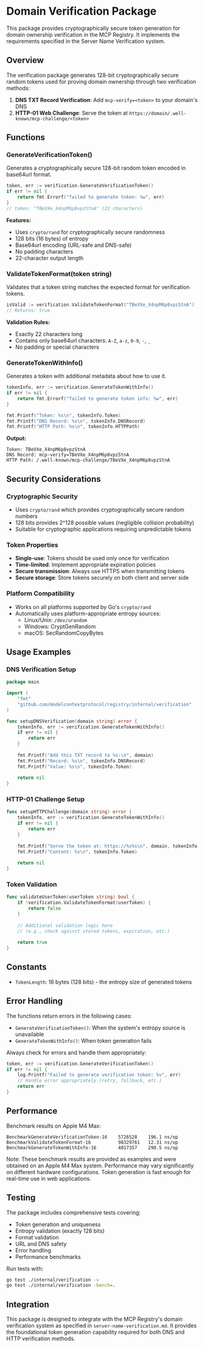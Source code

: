 # Domain Verification Package

This package provides cryptographically secure token generation for domain ownership verification in the MCP Registry. It implements the requirements specified in the Server Name Verification system.

## Overview

The verification package generates 128-bit cryptographically secure random tokens used for proving domain ownership through two verification methods:

1. **DNS TXT Record Verification**: Add `mcp-verify=<token>` to your domain's DNS
2. **HTTP-01 Web Challenge**: Serve the token at `https://domain/.well-known/mcp-challenge/<token>`

## Functions

### GenerateVerificationToken()

Generates a cryptographically secure 128-bit random token encoded in base64url format.

```go
token, err := verification.GenerateVerificationToken()
if err != nil {
    return fmt.Errorf("failed to generate token: %w", err)
}
// token: "TBeVXe_X4npM6p8vpzStnA" (22 characters)
```

**Features:**
- Uses `crypto/rand` for cryptographically secure randomness
- 128 bits (16 bytes) of entropy
- Base64url encoding (URL-safe and DNS-safe)
- No padding characters
- 22-character output length

### ValidateTokenFormat(token string)

Validates that a token string matches the expected format for verification tokens.

```go
isValid := verification.ValidateTokenFormat("TBeVXe_X4npM6p8vpzStnA")
// Returns: true
```

**Validation Rules:**
- Exactly 22 characters long
- Contains only base64url characters: `A-Z`, `a-z`, `0-9`, `-`, `_`
- No padding or special characters

### GenerateTokenWithInfo()

Generates a token with additional metadata about how to use it.

```go
tokenInfo, err := verification.GenerateTokenWithInfo()
if err != nil {
    return fmt.Errorf("failed to generate token info: %w", err)
}

fmt.Printf("Token: %s\n", tokenInfo.Token)
fmt.Printf("DNS Record: %s\n", tokenInfo.DNSRecord)
fmt.Printf("HTTP Path: %s\n", tokenInfo.HTTPPath)
```

**Output:**
```
Token: TBeVXe_X4npM6p8vpzStnA
DNS Record: mcp-verify=TBeVXe_X4npM6p8vpzStnA
HTTP Path: /.well-known/mcp-challenge/TBeVXe_X4npM6p8vpzStnA
```

## Security Considerations

### Cryptographic Security
- Uses `crypto/rand` which provides cryptographically secure random numbers
- 128 bits provides 2^128 possible values (negligible collision probability)
- Suitable for cryptographic applications requiring unpredictable tokens

### Token Properties
- **Single-use**: Tokens should be used only once for verification
- **Time-limited**: Implement appropriate expiration policies
- **Secure transmission**: Always use HTTPS when transmitting tokens
- **Secure storage**: Store tokens securely on both client and server side

### Platform Compatibility
- Works on all platforms supported by Go's `crypto/rand`
- Automatically uses platform-appropriate entropy sources:
  - Linux/Unix: `/dev/urandom`
  - Windows: CryptGenRandom
  - macOS: SecRandomCopyBytes

## Usage Examples

### DNS Verification Setup
```go
package main

import (
    "fmt"
    "github.com/modelcontextprotocol/registry/internal/verification"
)

func setupDNSVerification(domain string) error {
    tokenInfo, err := verification.GenerateTokenWithInfo()
    if err != nil {
        return err
    }
    
    fmt.Printf("Add this TXT record to %s:\n", domain)
    fmt.Printf("Record: %s\n", tokenInfo.DNSRecord)
    fmt.Printf("Value: %s\n", tokenInfo.Token)
    
    return nil
}
```

### HTTP-01 Challenge Setup
```go
func setupHTTPChallenge(domain string) error {
    tokenInfo, err := verification.GenerateTokenWithInfo()
    if err != nil {
        return err
    }
    
    fmt.Printf("Serve the token at: https://%s%s\n", domain, tokenInfo.HTTPPath)
    fmt.Printf("Content: %s\n", tokenInfo.Token)
    
    return nil
}
```

### Token Validation
```go
func validateUserToken(userToken string) bool {
    if !verification.ValidateTokenFormat(userToken) {
        return false
    }
    
    // Additional validation logic here
    // (e.g., check against stored tokens, expiration, etc.)
    
    return true
}
```

## Constants

- `TokenLength`: 16 bytes (128 bits) - the entropy size of generated tokens

## Error Handling

The functions return errors in the following cases:

- `GenerateVerificationToken()`: When the system's entropy source is unavailable
- `GenerateTokenWithInfo()`: When token generation fails

Always check for errors and handle them appropriately:

```go
token, err := verification.GenerateVerificationToken()
if err != nil {
    log.Printf("Failed to generate verification token: %v", err)
    // Handle error appropriately (retry, fallback, etc.)
    return err
}
```

## Performance

Benchmark results on Apple M4 Max:

```
BenchmarkGenerateVerificationToken-16    5726528    196.1 ns/op
BenchmarkValidateTokenFormat-16          98329761   12.31 ns/op
BenchmarkGenerateTokenWithInfo-16        4017357    290.5 ns/op
```

Note: These benchmark results are provided as examples and were obtained on an Apple M4 Max system. Performance may vary significantly on different hardware configurations.
Token generation is fast enough for real-time use in web applications.

## Testing

The package includes comprehensive tests covering:

- Token generation and uniqueness
- Entropy validation (exactly 128 bits)
- Format validation
- URL and DNS safety
- Error handling
- Performance benchmarks

Run tests with:
```bash
go test ./internal/verification -v
go test ./internal/verification -bench=.
```

## Integration

This package is designed to integrate with the MCP Registry's domain verification system as specified in `server-name-verification.md`. It provides the foundational token generation capability required for both DNS and HTTP verification methods.
